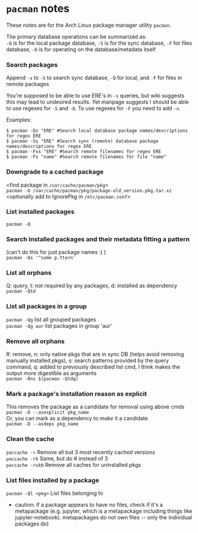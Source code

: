 # `pacman` notes

These notes are for the Arch Linux package manager utility `pacman`.

The primary database operations can be summarized as:  
`-Q` is for the local package database, `-S` is for the sync database,
`-F` for files database, `-D` is for operating on the database/metadata itself

### Search packages

Append `-s` to `-S` to search sync database, `-Q` for local, and 
`-F` for files in remote packages

You're supposed to be able to use ERE's in `-s` queries, but wiki suggests this
may lead to undesired results.  Yet manpage suggests I should be able to use
regexes for `-S` and `-Q`.  To use regexes for `-F` you need to add `-x`.

Examples:
```
$ pacman -Qs "ERE" #Search local database package names/descriptions for regex ERE
$ pacman -Ss "ERE" #Search sync (remote) database package names/descriptions for regex ERE
$ pacman -Fxs "ERE" #Search remote filenames for regex ERE
$ pacman -Fs "name" #Search remote filenames for file "name"
```

### Downgrade to a cached package

<find package in `/var/cache/pacman/pkg`>  
`pacman -U /var/cache/pacman/pkg/package-old_version.pkg.tar.xz`  
<optionally add to IgnorePkg in `/etc/pacman.conf`>  

### List installed packages

`pacman -Q`

### Search installed packages and their metadata fitting a pattern

(can't do this for just package names :( )  
`pacman -Qs '^some p.ttern'`

### List all orphans 

Q: query, t: not required by any packages, d: installed as dependency  
`pacman -Qtd`

### List all packages in a group

`pacman -Qg` list all grouped packages  
`pacman -Qg aur` list packages in group 'aur'  

### Remove all orphans 

R: remove, 
n: only native pkgs that are in sync DB (helps avoid removing
manually installed pkgs),
s: search patterns provided by the query command,
q: added to previously described list cmd, I think makes the output more 
digestible as arguments  
`pacman -Rns $(pacman -Qtdq)`

### Mark a package's installation reason as explicit

This removes the package as a candidate for removal using above cmds  
`pacman -D --asexplicit pkg_name`  
Or, you can mark as a dependency to _make_ it a candidate  
`pacman -D --asdeps pkg_name`

### Clean the cache

`paccache -r`    Remove all but 3 most recently cached versions  
`paccache -rk`   Same, but do # instead of 3  
`paccache -ruk0` Remove all caches for uninstalled pkgs  

### List files installed by a package

`pacman -Ql <pkg>`  List files belonging to <pkg>  
- caution: if a package appears to have no files, check if it's a metapackage
  (e.g. jupyter, which is a metapackage including things like jupyter-notebook).
  metapackages do not own files -- only the individual packages do)

